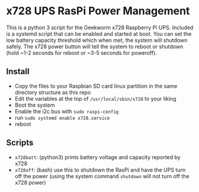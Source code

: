 # x728 UPS RasPi Power Management

This is a python 3 script for the Geekworm x728 Raspberry Pi UPS. Included is a systemd script that can be enabled and started at boot. You can set the low battery capacity threshold which when met, the system will shutdown safely. The x728 power button will tell the system to reboot or shutdown (hold ~1-2 seconds for reboot or ~3-5 seconds for poweroff).

## Install

 * Copy the files to your Raspbian SD card linux partition in the same directory structure as this repo
 * Edit the variables at the top of `/usr/local/sbin/x728` to your liking
 * Boot the system
 * Enable the i2c bus with `sudo raspi-config`
 * run `sudo systemd enable x728.service`
 * reboot
 
## Scripts
 * `x728batt`: (python3) prints battery voltage and capacity reported by x728
 * `x728off`: (bash) use this to shutdown the RasPi and have the UPS turn off the power (using the system command `shutdown` will not turn off the x728 power)